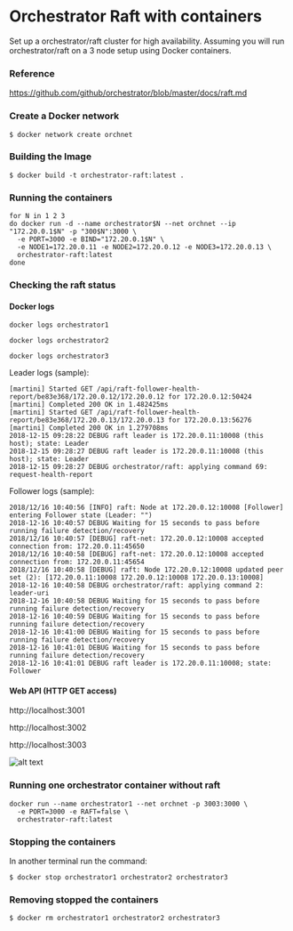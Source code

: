 # Orchestrator Raft with containers

Set up a orchestrator/raft cluster for high availability.
Assuming you will run orchestrator/raft on a 3 node setup using Docker containers.

### Reference
https://github.com/github/orchestrator/blob/master/docs/raft.md

### Create a Docker network
```
$ docker network create orchnet
```

### Building the Image
```
$ docker build -t orchestrator-raft:latest .
```

### Running the containers
```
for N in 1 2 3
do docker run -d --name orchestrator$N --net orchnet --ip "172.20.0.1$N" -p "300$N":3000 \
  -e PORT=3000 -e BIND="172.20.0.1$N" \
  -e NODE1=172.20.0.11 -e NODE2=172.20.0.12 -e NODE3=172.20.0.13 \
  orchestrator-raft:latest
done
```
### Checking the raft status

#### Docker logs
```
docker logs orchestrator1
```
```
docker logs orchestrator2
```
```
docker logs orchestrator3
```

Leader logs (sample):
```console
[martini] Started GET /api/raft-follower-health-report/be83e368/172.20.0.12/172.20.0.12 for 172.20.0.12:50424
[martini] Completed 200 OK in 1.482425ms
[martini] Started GET /api/raft-follower-health-report/be83e368/172.20.0.13/172.20.0.13 for 172.20.0.13:56276
[martini] Completed 200 OK in 1.279708ms
2018-12-15 09:28:22 DEBUG raft leader is 172.20.0.11:10008 (this host); state: Leader
2018-12-15 09:28:27 DEBUG raft leader is 172.20.0.11:10008 (this host); state: Leader
2018-12-15 09:28:27 DEBUG orchestrator/raft: applying command 69: request-health-report
```

Follower logs (sample):
```console
2018/12/16 10:40:56 [INFO] raft: Node at 172.20.0.12:10008 [Follower] entering Follower state (Leader: "")
2018-12-16 10:40:57 DEBUG Waiting for 15 seconds to pass before running failure detection/recovery
2018/12/16 10:40:57 [DEBUG] raft-net: 172.20.0.12:10008 accepted connection from: 172.20.0.11:45650
2018/12/16 10:40:58 [DEBUG] raft-net: 172.20.0.12:10008 accepted connection from: 172.20.0.11:45654
2018/12/16 10:40:58 [DEBUG] raft: Node 172.20.0.12:10008 updated peer set (2): [172.20.0.11:10008 172.20.0.12:10008 172.20.0.13:10008]
2018-12-16 10:40:58 DEBUG orchestrator/raft: applying command 2: leader-uri
2018-12-16 10:40:58 DEBUG Waiting for 15 seconds to pass before running failure detection/recovery
2018-12-16 10:40:59 DEBUG Waiting for 15 seconds to pass before running failure detection/recovery
2018-12-16 10:41:00 DEBUG Waiting for 15 seconds to pass before running failure detection/recovery
2018-12-16 10:41:01 DEBUG Waiting for 15 seconds to pass before running failure detection/recovery
2018-12-16 10:41:01 DEBUG raft leader is 172.20.0.11:10008; state: Follower
```

#### Web API (HTTP GET access)
http://localhost:3001

http://localhost:3002

http://localhost:3003

![alt text](https://github.com/wagnerjfr/orchestrator-raft/blob/master/figure1.png)

### Running one orchestrator container without raft
```
docker run --name orchestrator1 --net orchnet -p 3003:3000 \
  -e PORT=3000 -e RAFT=false \
  orchestrator-raft:latest
```

### Stopping the containers
In another terminal run the command:
```
$ docker stop orchestrator1 orchestrator2 orchestrator3
```

### Removing stopped the containers
```
$ docker rm orchestrator1 orchestrator2 orchestrator3
```

